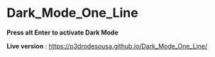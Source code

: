 # Dark_Mode_One_Line

**Press alt Enter to activate Dark Mode**

**Live version** : https://p3drodesousa.github.io/Dark_Mode_One_Line/

